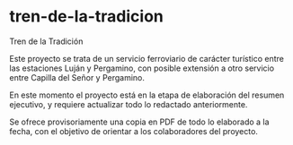 # tren-de-la-tradicion
Tren de la Tradición

Este proyecto se trata de un servicio ferroviario de carácter turístico entre
las estaciones Luján y Pergamino, con posible extensión a otro servicio entre
Capilla del Señor y Pergamino.

En este momento el proyecto está en la etapa de elaboración del resumen
ejecutivo, y requiere actualizar todo lo redactado anteriormente.

Se ofrece provisoriamente una copia en PDF de todo lo elaborado a la fecha,
con el objetivo de orientar a los colaboradores del proyecto.
